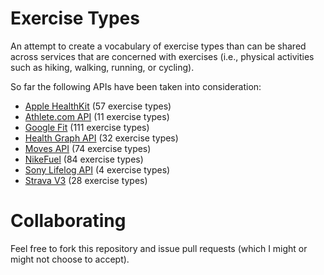 Exercise Types
==============

An attempt to create a vocabulary of exercise types than can be shared across services that are concerned with exercises (i.e., physical activities such as hiking, walking, running, or cycling).

So far the following APIs have been taken into consideration:

* [Apple HealthKit](applehealthkit.md) (57 exercise types)
* [Athlete.com API](athlete.com.md) (11 exercise types)
* [Google Fit](googlefit.md) (111 exercise types)
* [Health Graph API](healthgraph.md) (32 exercise types)
* [Moves API](moves.md) (74 exercise types)
* [NikeFuel](nikefuel.md) (84 exercise types)
* [Sony Lifelog API](sony-lifelog.md) (4 exercise types)
* [Strava V3](strava-v3.md) (28 exercise types)

Collaborating
=============

Feel free to fork this repository and issue pull requests (which I might or might not choose to accept).